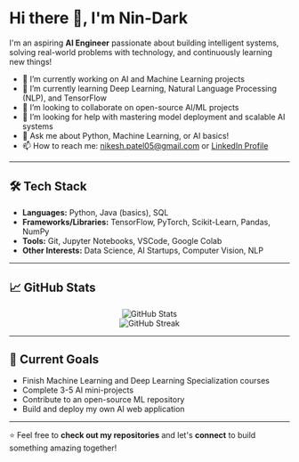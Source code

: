 # Hi there 👋, I'm Nin-Dark

I'm an aspiring **AI Engineer** passionate about building intelligent systems, solving real-world problems with technology, and continuously learning new things!

- 🔭 I’m currently working on AI and Machine Learning projects
- 🌱 I’m currently learning Deep Learning, Natural Language Processing (NLP), and TensorFlow
- 👯 I’m looking to collaborate on open-source AI/ML projects
- 🤔 I’m looking for help with mastering model deployment and scalable AI systems
- 💬 Ask me about Python, Machine Learning, or AI basics!
- 📫 How to reach me: nikesh.patel05@gmail.com or [LinkedIn Profile](https://www.linkedin.com/in/nikesh-patel-200452362/)

---

## 🛠️ Tech Stack
- **Languages:** Python, Java (basics), SQL
- **Frameworks/Libraries:** TensorFlow, PyTorch, Scikit-Learn, Pandas, NumPy
- **Tools:** Git, Jupyter Notebooks, VSCode, Google Colab
- **Other Interests:** Data Science, AI Startups, Computer Vision, NLP

---

## 📈 GitHub Stats
<p align="center">
  <img src="https://github-readme-stats.vercel.app/api?username=nin-dark&show_icons=true&theme=radical" alt="GitHub Stats" />
  <br />
  <img src="https://github-readme-streak-stats.herokuapp.com/?user=nin-dark&theme=radical" alt="GitHub Streak" />
</p>

---

## 🚀 Current Goals
- Finish Machine Learning and Deep Learning Specialization courses
- Complete 3-5 AI mini-projects
- Contribute to an open-source ML repository
- Build and deploy my own AI web application

---

⭐ Feel free to **check out my repositories** and let's **connect** to build something amazing together!
